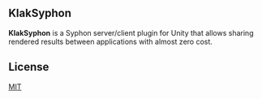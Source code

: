 KlakSyphon
----------

**KlakSyphon** is a Syphon server/client plugin for Unity that allows sharing
rendered results between applications with almost zero cost.

License
-------

[MIT](LICENSE)
